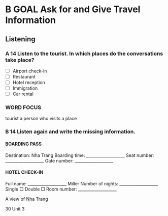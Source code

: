 # B GOAL Ask for and Give Travel Information

## Listening

### A 14 Listen to the tourist. In which places do the conversations take place?
- [ ] Airport check-in
- [ ] Restaurant
- [ ] Hotel reception
- [ ] Immigration
- [ ] Car rental

### WORD FOCUS
tourist a person who visits a place

### B 14 Listen again and write the missing information.

#### BOARDING PASS
Destination: Nha Trang        Boarding time: ___________________
Seat number: ___________________        Gate number: ___________________

#### HOTEL CHECK-IN
Full name: ___________________ Miller
Number of nights: ___________________
Single □        Double □
Room number: ___________________

A view of Nha Trang

30 Unit 3